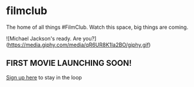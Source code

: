 # filmclub
The home of all things #FilmClub. Watch this space, big things are coming.

![Michael Jackson's ready. Are you?]
(https://media.giphy.com/media/qR6UR8K1Ia2BO/giphy.gif)

## FIRST MOVIE LAUNCHING SOON!
[Sign up here](http://tinyletter.com/lizzie_ellis) to stay in the loop 
